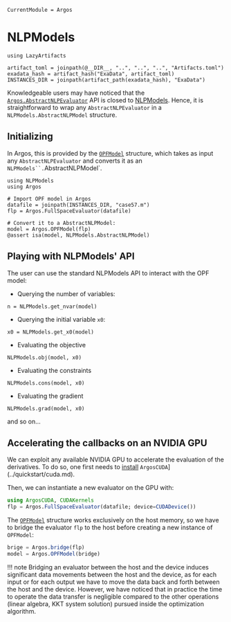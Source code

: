 ```@meta
CurrentModule = Argos
```
# NLPModels
```@setup nlpmodel
using LazyArtifacts

artifact_toml = joinpath(@__DIR__, "..", "..", "..", "Artifacts.toml")
exadata_hash = artifact_hash("ExaData", artifact_toml)
INSTANCES_DIR = joinpath(artifact_path(exadata_hash), "ExaData")

```

Knowledgeable users may have noticed that the [`Argos.AbstractNLPEvaluator`](@ref)
API is closed to [NLPModels](https://github.com/JuliaSmoothOptimizers/NLPModels.jl/). Hence, it is straightforward
to wrap any `AbstractNLPEvaluator` in a `NLPModels.AbstractNLPModel` structure.

## Initializing
In Argos, this is provided by the [`OPFModel`](@ref) structure, which
takes as input any `AbstractNLPEvaluator` and converts it as an `NLPModels``.`AbstractNLPModel`.

```@example nlpmodel
using NLPModels
using Argos

# Import OPF model in Argos
datafile = joinpath(INSTANCES_DIR, "case57.m")
flp = Argos.FullSpaceEvaluator(datafile)

# Convert it to a AbstractNLPModel:
model = Argos.OPFModel(flp)
@assert isa(model, NLPModels.AbstractNLPModel)

```

## Playing with NLPModels' API
The user can use the standard NLPModels API
to interact with the OPF model:

- Querying the number of variables:
```@repl nlpmodel
n = NLPModels.get_nvar(model)
```
- Querying the initial variable `x0`:
```@repl nlpmodel
x0 = NLPModels.get_x0(model)
```
- Evaluating the objective
```@repl nlpmodel
NLPModels.obj(model, x0)
```
- Evaluating the constraints
```@repl nlpmodel
NLPModels.cons(model, x0)
```
- Evaluating the gradient
```@repl nlpmodel
NLPModels.grad(model, x0)
```
and so on...


## Accelerating the callbacks on an NVIDIA GPU

We can exploit any available NVIDIA GPU to accelerate the evaluation
of the derivatives. To do so, one first needs to
[install](../quickstart/cuda.md) `ArgosCUDA`](../quickstart/cuda.md).

Then, we can instantiate a new evaluator on the GPU with:
```julia
using ArgosCUDA, CUDAKernels
flp = Argos.FullSpaceEvaluator(datafile; device=CUDADevice())

```
The [`OPFModel`](@ref) structure works exclusively on the host memory,
so we have to bridge the evaluator `flp` to the host before creating
a new instance of `OPFModel`:
```julia
brige = Argos.bridge(flp)
model = Argos.OPFModel(bridge)

```

!!! note
    Bridging an evaluator between the host and the device induces
    significant data movements between the host and the device, as for each
    input or for each output we have to move the data back and forth between
    the host and the device. However, we have noticed that in practice
    the time to operate the data transfer is negligible compared to the other
    operations (linear algebra, KKT system solution) pursued inside the
    optimization algorithm.

